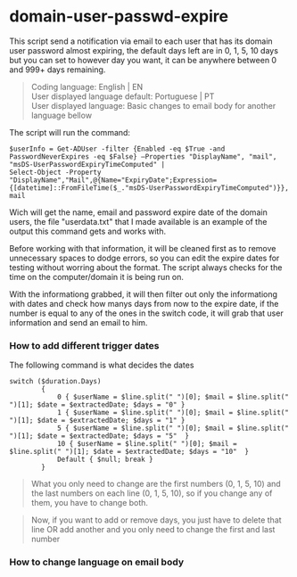 # domain-user-passwd-expire
This script send a notification via email to each user that has its domain user password almost expiring, the default days left are in 0, 1, 5, 10 days but you can set to however day you want, it can be anywhere between 0 and 999+ days remaining.

> Coding language: English | EN  
> User displayed language default: Portuguese | PT  
> User displayed language: Basic changes to email body for another language bellow

The script will run the command:
```
$userInfo = Get-ADUser -filter {Enabled -eq $True -and PasswordNeverExpires -eq $False} –Properties "DisplayName", "mail", "msDS-UserPasswordExpiryTimeComputed" |
Select-Object -Property "DisplayName","Mail",@{Name="ExpiryDate";Expression={[datetime]::FromFileTime($_."msDS-UserPasswordExpiryTimeComputed")}}, mail
```
Wich will get the name, email and password expire date of the domain users, the file "userdata.txt" that I made available is an example of the output this command gets and works with.  

Before working with that information, it will be cleaned first as to remove unnecessary spaces to dodge errors, so you can edit the expire dates for testing without worring about the format.
The script always checks for the time on the computer/domain it is being run on.

With the informationg grabbed, it will then filter out only the informationg with dates and check how manys days from now to the expire date, if the number is equal to any of the ones in the switch code, it will grab that user information and send an email to him.

### How to add different trigger dates
The following command is what decides the dates
```
switch ($duration.Days)
        {
            0 { $userName = $line.split(" ")[0]; $mail = $line.split(" ")[1]; $date = $extractedDate; $days = "0" }
            1 { $userName = $line.split(" ")[0]; $mail = $line.split(" ")[1]; $date = $extractedDate; $days = "1" }
            5 { $userName = $line.split(" ")[0]; $mail = $line.split(" ")[1]; $date = $extractedDate; $days = "5"  }
            10 { $userName = $line.split(" ")[0]; $mail = $line.split(" ")[1]; $date = $extractedDate; $days = "10"  }
            Default { $null; break }
        }
```
> What you only need to change are the first numbers (0, 1, 5, 10) and the last numbers on each line (0, 1, 5, 10), so if you change any of them, you have to change both.

> Now, if you want to add or remove days, you just have to delete that line OR add another and you only need to change the first and last number

### How to change language on email body

